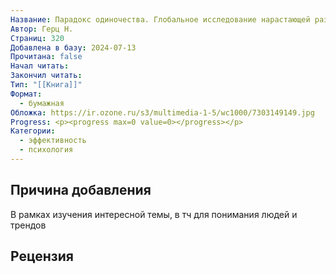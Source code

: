 ```yaml
---
Название: Парадокс одиночества. Глобальное исследование нарастающей разобщенности человечества и ее последствий
Автор: Герц Н.
Страниц: 320
Добавлена в базу: 2024-07-13
Прочитана: false
Начал читать: 
Закончил читать: 
Тип: "[[Книга]]"
Формат:
  - бумажная
Обложка: https://ir.ozone.ru/s3/multimedia-1-5/wc1000/7303149149.jpg
Progress: <p><progress max=0 value=0></progress></p>
Категории:
  - эффективность
  - психология
---
```

## Причина добавления

В рамках изучения интересной темы, в тч для понимания людей и трендов

## Рецензия